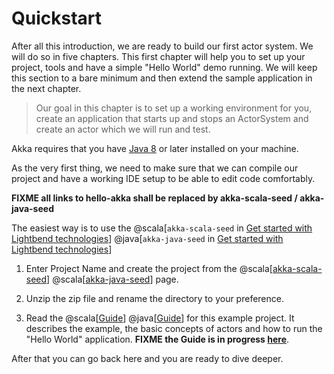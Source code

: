 # Quickstart

After all this introduction, we are ready to build our first actor system. We will do so in five chapters.
This first chapter will help you to set up your project, tools and have a simple "Hello World" demo running.
We will keep this section to a bare minimum and then extend the sample application in the next chapter.

> Our goal in this chapter is to set up a working environment for you, create an application that starts up and stops
an ActorSystem and create an actor which we will run and test.

Akka requires that you have [Java 8](http://www.oracle.com/technetwork/java/javase/downloads/index.html) or
later installed on your machine.

As the very first thing, we need to make sure that we can compile our project and have a working IDE setup to be
able to edit code comfortably.

**FIXME all links to hello-akka shall be replaced by akka-scala-seed / akka-java-seed**

The easiest way is to use the @scala[`akka-scala-seed` in [Get started with Lightbend technologies](http://dev.lightbend.com/start/?group=akka&project=hello-akka)] @java[`akka-java-seed` in [Get started with Lightbend technologies](http://dev.lightbend.com/start/?group=akka&project=hello-akka)] 

1. Enter Project Name and create the project from the @scala[[akka-scala-seed](http://dev.lightbend.com/start/?group=akka&project=hello-akka)] @scala[[akka-java-seed](http://dev.lightbend.com/start/?group=akka&project=hello-akka)] page.

1. Unzip the zip file and rename the directory to your preference.

1. Read the @scala[[Guide](http://developer.lightbend.com/guides/hello-akka/)] @java[[Guide](http://developer.lightbend.com/guides/hello-akka/)] for this example project. It describes the example, the basic concepts of actors and how to run the "Hello World" application. **FIXME the Guide is in progress [here](https://github.com/akka/akka-scala-seed.g8/pull/4/files#diff-179702d743b88d85b3971cba561e6ace)**.

After that you can go back here and you are ready to dive deeper.
